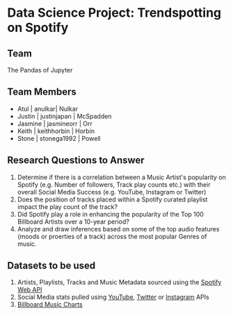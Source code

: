 # Data Science Project: Trendspotting on Spotify

## Team
The Pandas of Jupyter

## **Team Members**
* Atul | anulkar| Nulkar
* Justin | justinjapan | McSpadden
* Jasmine | jasmineorr | Orr
* Keith | keithhorbin | Horbin
* Stone | stonega1992 | Powell

## Research Questions to Answer
1. Determine if there is a correlation between a Music Artist's popularity on Spotify (e.g. Number of followers, Track play counts etc.) with their overall Social Media Success (e.g. YouTube, Instagram or Twitter) 
2. Does the position of tracks placed within a Spotify curated playlist impact the play count of the track?
3. Did Spotify play a role in enhancing the popularity of the Top 100 Billboard Artists over a 10-year period?
4. Analyze and draw inferences based on some of the top audio features (moods or proerties of a track) across the most popular Genres of music.

## Datasets to be used
1. Artists, Playlists, Tracks and Music Metadata sourced using the [Spotify Web API](https://developer.spotify.com/documentation/)
2. Social Media stats pulled using [YouTube](https://developers.google.com/youtube/documentation), [Twitter](https://developer.twitter.com/en/docs) or [Instagram](https://www.instagram.com/developer/) APIs
3. [Billboard Music Charts](https://www.billboard.com/charts)
